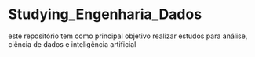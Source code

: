 # Studying_Engenharia_Dados
este repositório tem como principal objetivo realizar estudos para análise, ciência de dados e inteligência artificial
